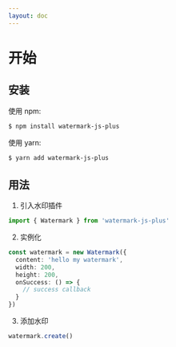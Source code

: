```yaml
---
layout: doc
---
```


# 开始

## 安装

使用 npm:

```bash
$ npm install watermark-js-plus
```

使用 yarn:

```bash
$ yarn add watermark-js-plus
```

## 用法

1. 引入水印插件
```ts
import { Watermark } from 'watermark-js-plus'
```
2. 实例化
```ts
const watermark = new Watermark({
  content: 'hello my watermark',
  width: 200,
  height: 200,
  onSuccess: () => {
    // success callback
  }
})
```
3. 添加水印
```ts
watermark.create()
```
